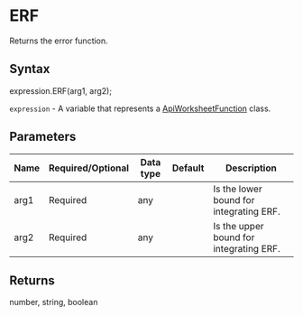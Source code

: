 # ERF

Returns the error function.

## Syntax

expression.ERF(arg1, arg2);

`expression` - A variable that represents a [ApiWorksheetFunction](../ApiWorksheetFunction.md) class.

## Parameters

| **Name** | **Required/Optional** | **Data type** | **Default** | **Description** |
| ------------- | ------------- | ------------- | ------------- | ------------- |
| arg1 | Required | any |  | Is the lower bound for integrating ERF. |
| arg2 | Required | any |  | Is the upper bound for integrating ERF. |

## Returns

number, string, boolean